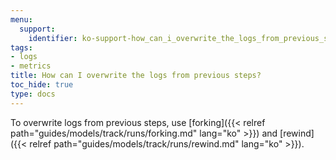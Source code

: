 ```yaml
---
menu:
  support:
    identifier: ko-support-how_can_i_overwrite_the_logs_from_previous_steps
tags:
- logs
- metrics
title: How can I overwrite the logs from previous steps?
toc_hide: true
type: docs
---
```


To overwrite logs from previous steps, use [forking]({{< relref path="guides/models/track/runs/forking.md" lang="ko" >}}) and [rewind]({{< relref path="guides/models/track/runs/rewind.md" lang="ko" >}}).